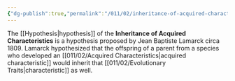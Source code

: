 ```yaml
---
{"dg-publish":true,"permalink":"/011/02/inheritance-of-acquired-characteristics/","title":"Inheritance of Acquired Characteristics","tags":["BIOL422"]}
---
```


The [[Hypothesis\|hypothesis]] of the **Inheritance of Acquired Characteristics** is a hypothesis proposed by Jean Baptiste Lamarck circa 1809. Lamarck hypothesized that the offspring of a parent from a species who developed an [[011/02/Acquired Characteristics\|acquired characteristic]] would inherit that [[011/02/Evolutionary Traits\|characteristic]] as well.
